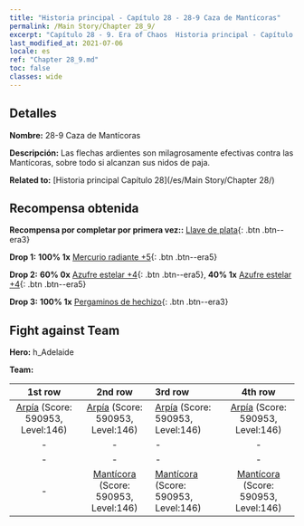 ```yaml
---
title: "Historia principal - Capítulo 28 - 28-9 Caza de Mantícoras"
permalink: /Main Story/Chapter 28_9/
excerpt: "Capítulo 28 - 9. Era of Chaos  Historia principal - Capítulo 28_9. 28-9 Caza de Mantícoras"
last_modified_at: 2021-07-06
locale: es
ref: "Chapter 28_9.md"
toc: false
classes: wide
---
```


## Detalles

 **Nombre:** 28-9 Caza de Mantícoras

 **Descripción:** Las flechas ardientes son milagrosamente efectivas contra las Mantícoras, sobre todo si alcanzan sus nidos de paja.

 **Related to:** [Historia principal Capítulo 28](/es/Main Story/Chapter 28/)

## Recompensa obtenida

 **Recompensa por completar por primera vez::** [Llave de plata](/ItemsES/con_693/){: .btn .btn--era3}

 **Drop 1:** **100% 1x** [Mercurio radiante +5](/ItemsES/mat_98/){: .btn .btn--era5}

 **Drop 2:** **60% 0x** [Azufre estelar +4](/ItemsES/mat_92/){: .btn .btn--era5}, **40% 1x** [Azufre estelar +4](/ItemsES/mat_92/){: .btn .btn--era5}

 **Drop 3:** **100% 1x** [Pergaminos de hechizo](/ItemsES/con_694/){: .btn .btn--era3}


## Fight against Team
 **Hero:** h_Adelaide

 **Team:**


  | 1st row | 2nd row | 3rd row | 4th row |
  |:----:|:----:|:----|:----:|
  | [Arpía](/es/units/Harpy/) (Score: 590953, Level:146)  | [Arpía](/es/units/Harpy/) (Score: 590953, Level:146)  | [Arpía](/es/units/Harpy/) (Score: 590953, Level:146)  | [Arpía](/es/units/Harpy/) (Score: 590953, Level:146)  |
  | - | - | - | - |
  | - | - | - | - |
  | - | [Mantícora](/es/units/Manticore/) (Score: 590953, Level:146)  | [Mantícora](/es/units/Manticore/) (Score: 590953, Level:146)  | [Mantícora](/es/units/Manticore/) (Score: 590953, Level:146)  |


